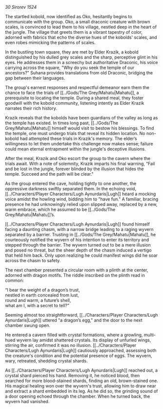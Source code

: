 *30 Sirorev 1524*

The startled kobold, now identified as Oko, hesitantly begins to communicate with the group. Oko, a small draconic creature with brown scales, is convinced to lead them to his village, nestled deep in the heart of the jungle. The village that greets them is a vibrant tapestry of color, adorned with fabrics that echo the diverse hues of the kobolds' scales, and even robes mimicking the patterns of scales.

In the bustling town square, they are met by Elder Krazik, a kobold distinguished by his dulled grey scales and the sharp, perceptive glint in his eyes. He addresses them in a screechy but authoritative Draconic, his voice carrying across the square, "Why do you seek the temple of our ancestors?" Suhana provides translations from old Draconic, bridging the gap between their languages.

The group's earnest responses and respectful demeanor earn them the chance to face the trials of [[../Gods/The Grey/Mahatu|Mahatu]], a prerequisite to locating the temple. During a shared meal, they foster goodwill with the kobold community, listening intently as Elder Krazik narrates their rich history.

Krazik reveals that the kobolds have been guardians of the valley as long as the temple has existed. In times long past, [[../Gods/The Grey/Mahatu|Mahatu]] himself would visit to bestow his blessings. To find the temple, one must undergo trials that reveal its hidden location. No non-kobold had attempted these trials in Krazik's memory. The elder’s willingness to let them undertake this challenge now makes sense; failure could mean eternal entrapment within the jungle's deceptive illusions.

After the meal, Krazik and Oko escort the group to the cavern where the trials await. With a note of solemnity, Krazik imparts his final warning, “Fail and be lost in the jungle, forever blinded by the illusion that hides the temple. Succeed and the path will be clear."

As the group entered the cave, holding tightly to one another, the oppressive darkness swiftly separated them. In the echoing void, [[../Characters/Player Characters/Lugh Aynurdaris|Lugh]] heard a mocking voice amidst the howling wind, bidding him to "have fun." A familiar, bracing presence he had unknowingly relied upon slipped away, replaced by a new, warm embrace, which he assumed to be [[../Gods/The Grey/Mahatu|Mahatu]]’s.

[[../Characters/Player Characters/Lugh Aynurdaris|Lugh]] found himself facing a daunting chasm, with a narrow bridge leading to a raging wyvern separated by a barrier. Trusting in [[../Gods/The Grey/Mahatu|Mahatu]], he courteously notified the wyvern of his intention to enter its territory and stepped through the barrier. The wyvern turned out to be a mere illusion and posed no threat, but the sheer depth of the chasm induced a vertigo that held him back. Only upon realizing he could manifest wings did he soar across the chasm to safety.

The next chamber presented a  circular room with a plinth at the center, adorned with dragon motifs. The riddle inscribed on the plinth read in common:

“I bear the weight of a dragon’s trust,  
nestled in earth concealed from lust,  
round and warm, a future’s shell,  
what am I, with a secret to tell?”

Seeming almost too straightforward, [[../Characters/Player Characters/Lugh Aynurdaris|Lugh]] uttered "a dragon’s egg," and the door to the next chamber swung open.

He entered a cavern filled with crystal formations, where a growling, multi-hued wyvern lay amidst shattered crystals. Its display of unfurled wings, stirring the air, confirmed it was no illusion. [[../Characters/Player Characters/Lugh Aynurdaris|Lugh]] cautiously approached, assessing both the creature's condition and the potential presence of eggs. The wyvern, wary, retreated, shedding crystal shards.

As [[../Characters/Player Characters/Lugh Aynurdaris|Lugh]] reached out, a crystal shard pierced his hand. Removing it, he noticed blood, then searched for more blood-stained shards, finding an old, brown-stained one. His magical healing won over the wyvern's trust, allowing him to draw near and extract a shard embedded in its leg. As he did so, the grinding sound of a door opening echoed through the chamber. When he turned back, the wyvern had vanished.